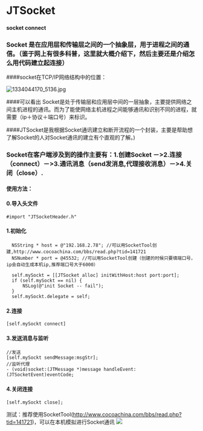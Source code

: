 # JTSocket
#### socket connect
### Socket 是在应用层和传输层之间的一个抽象层，用于进程之间的通信。（鉴于网上有很多科普，这里就大概介绍下，然后主要还是介绍怎么用代码建立起连接）

####socket在TCP/IP网络结构中的位置：

![1334044170_5136.jpg](http://upload-images.jianshu.io/upload_images/3346554-0f81660c9f0659c8.jpg?imageMogr2/auto-orient/strip%7CimageView2/2/w/1240)

####可以看出 Socket是处于传输层和应用层中间的一层抽象，主要提供网络之间主机进程的通讯。而为了能使网络主机进程之间能够通讯和识别不同的进程，就需要（ip＋协议＋端口号）来标识。

####JTSocket是我根据Socket通讯建立和断开流程的一个封装，主要是帮助想了解Socket的人对Socket通讯的建立有个直观的了解。)
### Socket在客户端涉及到的操作主要有：1.创建Socket －>2.连接（connect）－>3.通讯消息（send发消息,代理接收消息）－>4.关闭（close）.
#### 使用方法：
#### 0.导入头文件
```
#import "JTSocketHeader.h"
```
#### 1.初始化
  ```Object-C
    NSString * host = @"192.168.2.78"; //可以用SocketTool创建,http://www.cocoachina.com/bbs/read.php?tid=141721
    NSNumber * port = @45532; //可以用SocketTool创建（创建的时候只要填端口号，ip会自动生成本机ip,推荐端口号大于6000）
    
    self.mySockt = [[JTSocket alloc] initWithHost:host port:port];
    if (self.mySockt == nil) {
        NSLog(@"init Socket -- fail");
    }
    self.mySockt.delegate = self;
  ```
#### 2.连接
```
[self.mySockt connect]
```
#### 3.发送消息与监听
```
//发送
[self.mySockt sendMessage:msgStr];
//监听代理
- (void)socket:(JTMessage *)message handleEvent:(JTSocketEvent)eventCode;
```
#### 4.关闭连接
```
[self.mySockt close];
```
测试：推荐使用SocketTool(http://www.cocoachina.com/bbs/read.php?tid=141721)，可以在本机模拟进行Socket通讯
![](Display/display.png)
